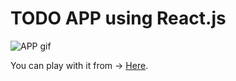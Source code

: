 # TODO APP using React.js

![APP gif](https://user-images.githubusercontent.com/14861253/128465951-dbbad63e-4603-4a82-b61a-961022ec6369.gif)

You can play with it from -> [Here](https://AitorSantaeugenia.github.io/todolist).